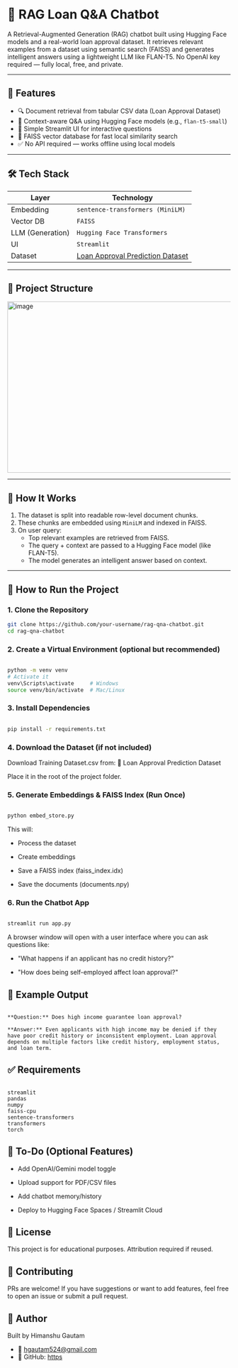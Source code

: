 # 💬 RAG Loan Q&A Chatbot

A Retrieval-Augmented Generation (RAG) chatbot built using Hugging Face models and a real-world loan approval dataset. It retrieves relevant examples from a dataset using semantic search (FAISS) and generates intelligent answers using a lightweight LLM like FLAN-T5. No OpenAI key required — fully local, free, and private.

---

## 📌 Features

- 🔍 Document retrieval from tabular CSV data (Loan Approval Dataset)
- 🧠 Context-aware Q&A using Hugging Face models (e.g., `flan-t5-small`)
- 💬 Simple Streamlit UI for interactive questions
- 💾 FAISS vector database for fast local similarity search
- ✅ No API required — works offline using local models

---

## 🛠 Tech Stack

| Layer           | Technology                          |
|----------------|--------------------------------------|
| Embedding       | `sentence-transformers (MiniLM)`     |
| Vector DB       | `FAISS`                              |
| LLM (Generation)| `Hugging Face Transformers`          |
| UI              | `Streamlit`                          |
| Dataset         | [Loan Approval Prediction Dataset](https://www.kaggle.com/datasets/sonalisingh1411/loan-approval-prediction) |

---

## 📁 Project Structure

<img width="709" height="386" alt="image" src="https://github.com/user-attachments/assets/9e475e34-c915-45b9-922d-62e9c1831c28" />


---

## 🧠 How It Works

1. The dataset is split into readable row-level document chunks.
2. These chunks are embedded using `MiniLM` and indexed in FAISS.
3. On user query:
   - Top relevant examples are retrieved from FAISS.
   - The query + context are passed to a Hugging Face model (like FLAN-T5).
   - The model generates an intelligent answer based on context.

---

## 🚀 How to Run the Project

### 1. Clone the Repository

```bash
git clone https://github.com/your-username/rag-qna-chatbot.git
cd rag-qna-chatbot
```

### 2. Create a Virtual Environment (optional but recommended)
```bash

python -m venv venv
# Activate it
venv\Scripts\activate     # Windows
source venv/bin/activate  # Mac/Linux
```
### 3. Install Dependencies
```bash

pip install -r requirements.txt
```
### 4. Download the Dataset (if not included)
Download Training Dataset.csv from:
🔗 Loan Approval Prediction Dataset

Place it in the root of the project folder.

### 5. Generate Embeddings & FAISS Index (Run Once)
```bash

python embed_store.py
```
This will:

- Process the dataset

- Create embeddings

- Save a FAISS index (faiss_index.idx)

- Save the documents (documents.npy)

### 6. Run the Chatbot App
```bash

streamlit run app.py
```
A browser window will open with a user interface where you can ask questions like:

- "What happens if an applicant has no credit history?"

- "How does being self-employed affect loan approval?"

## 🧠 Example Output
```pgsql

**Question:** Does high income guarantee loan approval?

**Answer:** Even applicants with high income may be denied if they have poor credit history or inconsistent employment. Loan approval depends on multiple factors like credit history, employment status, and loan term.
```

## ✅ Requirements
```text

streamlit
pandas
numpy
faiss-cpu
sentence-transformers
transformers
torch
```
## 📌 To-Do (Optional Features)
 - Add OpenAI/Gemini model toggle

 - Upload support for PDF/CSV files

 - Add chatbot memory/history

 - Deploy to Hugging Face Spaces / Streamlit Cloud

## 📜 License
This project is for educational purposes. Attribution required if reused.

## 🤝 Contributing
PRs are welcome! If you have suggestions or want to add features, feel free to open an issue or submit a pull request.

## 👤 Author
Built by Himanshu Gautam
- 📧 hgautam524@gmail.com
- 🔗 GitHub: [https](https://github.com/hgautam524)

